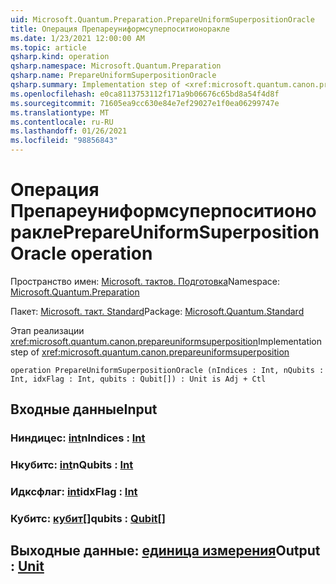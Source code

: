 ```yaml
---
uid: Microsoft.Quantum.Preparation.PrepareUniformSuperpositionOracle
title: Операция Препареуниформсуперпоситионоракле
ms.date: 1/23/2021 12:00:00 AM
ms.topic: article
qsharp.kind: operation
qsharp.namespace: Microsoft.Quantum.Preparation
qsharp.name: PrepareUniformSuperpositionOracle
qsharp.summary: Implementation step of <xref:microsoft.quantum.canon.prepareuniformsuperposition>
ms.openlocfilehash: e0ca8113753112f171a9b06676c65bd8a54f4d8f
ms.sourcegitcommit: 71605ea9cc630e84e7ef29027e1f0ea06299747e
ms.translationtype: MT
ms.contentlocale: ru-RU
ms.lasthandoff: 01/26/2021
ms.locfileid: "98856843"
---
```

# <a name="prepareuniformsuperpositionoracle-operation"></a><span data-ttu-id="c4d01-102">Операция Препареуниформсуперпоситионоракле</span><span class="sxs-lookup"><span data-stu-id="c4d01-102">PrepareUniformSuperpositionOracle operation</span></span>

<span data-ttu-id="c4d01-103">Пространство имен: [Microsoft. тактов. Подготовка](xref:Microsoft.Quantum.Preparation)</span><span class="sxs-lookup"><span data-stu-id="c4d01-103">Namespace: [Microsoft.Quantum.Preparation](xref:Microsoft.Quantum.Preparation)</span></span>

<span data-ttu-id="c4d01-104">Пакет: [Microsoft. такт. Standard](https://nuget.org/packages/Microsoft.Quantum.Standard)</span><span class="sxs-lookup"><span data-stu-id="c4d01-104">Package: [Microsoft.Quantum.Standard](https://nuget.org/packages/Microsoft.Quantum.Standard)</span></span>


<span data-ttu-id="c4d01-105">Этап реализации <xref:microsoft.quantum.canon.prepareuniformsuperposition></span><span class="sxs-lookup"><span data-stu-id="c4d01-105">Implementation step of <xref:microsoft.quantum.canon.prepareuniformsuperposition></span></span>

```qsharp
operation PrepareUniformSuperpositionOracle (nIndices : Int, nQubits : Int, idxFlag : Int, qubits : Qubit[]) : Unit is Adj + Ctl
```


## <a name="input"></a><span data-ttu-id="c4d01-106">Входные данные</span><span class="sxs-lookup"><span data-stu-id="c4d01-106">Input</span></span>

### <a name="nindices--int"></a><span data-ttu-id="c4d01-107">Ниндицес: [int](xref:microsoft.quantum.lang-ref.int)</span><span class="sxs-lookup"><span data-stu-id="c4d01-107">nIndices : [Int](xref:microsoft.quantum.lang-ref.int)</span></span>




### <a name="nqubits--int"></a><span data-ttu-id="c4d01-108">Нкубитс: [int](xref:microsoft.quantum.lang-ref.int)</span><span class="sxs-lookup"><span data-stu-id="c4d01-108">nQubits : [Int](xref:microsoft.quantum.lang-ref.int)</span></span>




### <a name="idxflag--int"></a><span data-ttu-id="c4d01-109">Идксфлаг: [int](xref:microsoft.quantum.lang-ref.int)</span><span class="sxs-lookup"><span data-stu-id="c4d01-109">idxFlag : [Int](xref:microsoft.quantum.lang-ref.int)</span></span>




### <a name="qubits--qubit"></a><span data-ttu-id="c4d01-110">Кубитс: [кубит](xref:microsoft.quantum.lang-ref.qubit)[]</span><span class="sxs-lookup"><span data-stu-id="c4d01-110">qubits : [Qubit](xref:microsoft.quantum.lang-ref.qubit)[]</span></span>





## <a name="output--unit"></a><span data-ttu-id="c4d01-111">Выходные данные: [единица измерения](xref:microsoft.quantum.lang-ref.unit)</span><span class="sxs-lookup"><span data-stu-id="c4d01-111">Output : [Unit](xref:microsoft.quantum.lang-ref.unit)</span></span>

